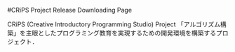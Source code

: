 #CRiPS Project Release Downloading Page

CRiPS (Creative Introductory Programming Studio) Project
「アルゴリズム構築」を主眼としたプログラミング教育を実現するための開発環境を構築するプロジェクト．

